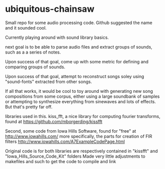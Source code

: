 # ubiquitous-chainsaw
Small repo for some audio processing code. 
Github suggested the name and it sounded cool.

Currently playing around with sound library basics.

next goal is to be able to parse audio files and extract groups of sounds, such as a a series of notes.

Upon success of that goal, come up with some metric for defining and comparing groups of sounds.

Upon success of that goal, attempt to reconstruct songs soley using "sound-fonts" extracted from other songs.


If all that works, it would be cool to toy around with generating new song compositions from some corpus, either using a large soundbank of samples or attempting to synthesize everything from sinewaves and lots of effects. 
But that's pretty far off. 

libraries used in this.
kiss_fft, a nice library for computing fourier transforms, found at
https://github.com/mborgerding/kissfft

Second, some code from Iowa Hills Software, found for "free" at
http://www.iowahills.com/ 
more specifically, the parts for creation of FIR filters 
http://www.iowahills.com/A7ExampleCodePage.html

Original code is for both libraries are respectively contained in "kissfft" and "Iowa_Hills_Source_Code_Kit" folders
Made very little adjustments to makefiles and such to get the code to compile and link
